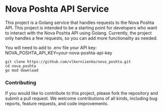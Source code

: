 # Nova Poshta API Service

This project is a Golang service that handles requests to the Nova Poshta API. This project is intended to be a starting point for developers who want to interact with the Nova Poshta API using Golang. Currently, the project only handles a few requests, so you can add more functionality as needed.

You will need to add to .env file your API key:
NOVA_POSHTA_API_KEY=your-nova-poshta-api-key
```
git clone https://github.com/vlkorniienko/nova_poshta.git
cd nova_poshta
go mod download
```

### Contributing
If you would like to contribute to this project, please fork the repository and submit a pull request. We welcome contributions of all kinds, including bug reports, feature requests, and code improvements.
